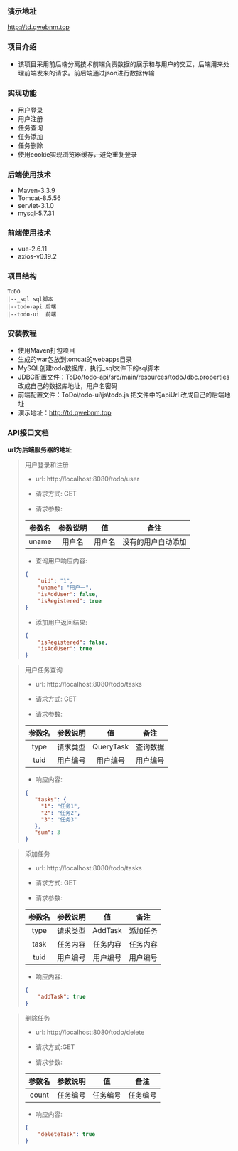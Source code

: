 ### 演示地址
http://td.qwebnm.top
### 项目介绍

- 该项目采用前后端分离技术前端负责数据的展示和与用户的交互，后端用来处理前端发来的请求。前后端通过json进行数据传输

### 实现功能

- 用户登录
- 用户注册
- 任务查询
- 任务添加
- 任务删除
- ~~使用cookie实现浏览器缓存，避免重复登录~~



### 后端使用技术

- Maven-3.3.9
- Tomcat-8.5.56
- servlet-3.1.0
- mysql-5.7.31

### 前端使用技术

- vue-2.6.11
- axios-v0.19.2

###  项目结构

```
ToDO
|--_sql sql脚本
|--todo-api 后端
|--todo-ui  前端
```

### 安装教程

- 使用Maven打包项目
- 生成的war包放到tomcat的webapps目录
- MySQL创建todo数据库，执行_sql文件下的sql脚本
- JDBC配置文件：ToDo/todo-api/src/main/resources/todoJdbc.properties 改成自己的数据库地址，用户名密码
- 前端配置文件：ToDo\todo-ui\js\todo.js 把文件中的apiUrl 改成自己的后端地址
- 演示地址：http://td.qwebnm.top





### API接口文档

**url为后端服务器的地址**

> 用户登录和注册
>
> - url: http://localhost:8080/todo/user
>
> - 请求方式: GET
>
> - 请求参数: 
>
> | 参数名 | 参数说明 |   值   |        备注        |
> | :----: | :------: | :----: | :----------------: |
> | uname  |  用户名  | 用户名 | 没有的用户自动添加 |
>
> - 查询用户响应内容:
>
> ```json
> {
>     "uid": "1",
>     "uname": "用户一",
>     "isAddUser": false,
>     "isRegistered": true
> }
> ```
>
> - 添加用户返回结果:
>
> ```json
> {
>     "isRegistered": false,
>     "isAddUser": true
> }
> ```
>
> 



>用户任务查询
>
>- url: http://localhost:8080/todo/tasks
>
>- 请求方式: GET
>
>- 请求参数:
>
>| 参数名 | 参数说明 |    值     |   备注   |
>| :----: | :------: | :-------: | :------: |
>|  type  | 请求类型 | QueryTask | 查询数据 |
>|  tuid  | 用户编号 | 用户编号  | 用户编号 |
>
>- 响应内容:
>
>```json
>{
>    "tasks": {
>      "1": "任务1",
>      "2": "任务2",
>      "3": "任务3"
>    },
>    "sum": 3
>}
>```



>添加任务
>
>- url: http://localhost:8080/todo/tasks
>
>- 请求方式: GET
>
>- 请求参数:
>
>| 参数名 | 参数说明 |    值    |   备注   |
>| :----: | :------: | :------: | :------: |
>|  type  | 请求类型 | AddTask  | 添加任务 |
>|  task  | 任务内容 | 任务内容 | 任务内容 |
>|  tuid  | 用户编号 | 用户编号 | 用户编号 |
>
>- 响应内容:
>
>```json
>{
>     "addTask": true
>}
>```
>



> 删除任务
>
> - url: http://localhost:8080/todo/delete
>
> - 请求方式:GET
>
> - 请求参数:
>
> | 参数名 | 参数说明 |    值    |   备注   |
> | :----: | :------: | :------: | :------: |
> | count  | 任务编号 | 任务编号 | 任务编号 |
>
> - 响应内容:
>
> ```json
> {
>     "deleteTask": true
> }
> ```
>

